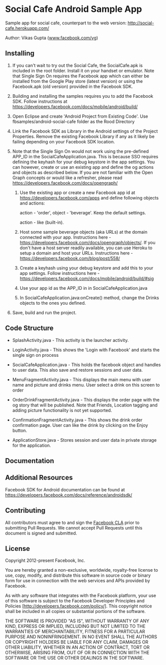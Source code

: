 # Social Cafe Android Sample App

Sample app for social cafe, counterpart to the web version: http://social-cafe.herokuapp.com/

Author: Vikas Gupta (www.facebook.com/vg)

## Installing

1. If you can't wait to try out the Social Cafe, the SocialCafe.apk is included in the root folder. Install it on your handset or emulator. Note that Single Sign On requires the Facebook app which can either be installed from the Google Play store (latest version) or using the Facebook.apk (old version) provided in the Facebook SDK.

1. Building and installing the samples requires you to add the Facebook SDK. Follow instructions at https://developers.facebook.com/docs/mobile/android/build/

1. Open Eclipse and create 'Android Project from Existing Code'. Use fbsamples/android-social-cafe folder as the Rood Directory

1. Link the Facebook SDK as Library in the Android settings of the Project Properties. Remove the existing Facebook Library if any as it likely be failing depending on your Facebook SDK location.

1. Note that the Single Sign On would not work using the pre-defined APP_ID in the SocialCafeApplication.java. This is because SSO requires defining the keyhash for your debug keystore in the app settings. You can however, create or use an existing app and define the og actions and objects as described below. If you are not familiar with the Open Graph concepts or would like a refresher, please read https://developers.facebook.com/docs/opengraph/
	1. Use the existing app or create a new Facebook app id at https://developers.facebook.com/apps and define following objects and actions:

		action - 'order', object - 'beverage'. Keep the default settings.

		action - like (built-in).

	1. Host some sample beverage objects (aka URLs) at the domain connected with your app. Instructions here - https://developers.facebook.com/docs/opengraph/objects/. If you don't have a host server readily available, you can use Heroku to setup a domain and host your URLs. Instructions here - https://developers.facebook.com/blog/post/558/
	1. Create a keyhash using your debug keystore and add this to your app settings. Follow instructions here - https://developers.facebook.com/docs/mobile/android/build/#sig
	1. Use your app id as the APP_ID in in SocialCafeApplication.java
	1. In SocialCafeApplication.java:onCreate() method, change the Drinks objects to the ones you defined.


1. Save, build and run the project.


## Code Structure

* SplashActivity.java - This activity is the launcher activity.

* LoginActivity.java - This shows the 'Login with Facebook' and starts the single sign on process

* SocialCafeApplication.java - This holds the facebook object and handles to user data. This also save and restore sessions and user data.

* MenuFragmentActivity.java - This displays the main menu with user name and picture and drinks menu. User select a drink on this screen to order

* OrderDrinkFragmentActivity.java - This displays the order page with the og story that will be published. Note that Friends, Location tagging and adding picture functionality is not yet supported.

* ConfirmationFragmentActivity.java - This shows the drink order confirmation page. User can like the drink by clicking on the Enjoy button.

* ApplicationStore.java - Stores session and user data in private storage for the application.

## Documentation

## Additional Resources

Facebook SDK for Android documentation can be found at https://developers.facebook.com/docs/reference/androidsdk/

## Contributing

All contributors must agree to and sign the [Facebook CLA](https://developers.facebook.com/opensource/cla) prior to submitting Pull Requests. We cannot accept Pull Requests until this document is signed and submitted.

## License

Copyright 2012-present Facebook, Inc.

You are hereby granted a non-exclusive, worldwide, royalty-free license to use, copy, modify, and distribute this software in source code or binary form for use in connection with the web services and APIs provided by Facebook.

As with any software that integrates with the Facebook platform, your use of this software is subject to the Facebook Developer Principles and Policies [http://developers.facebook.com/policy/]. This copyright notice shall be included in all copies or substantial portions of the software.

THE SOFTWARE IS PROVIDED "AS IS", WITHOUT WARRANTY OF ANY KIND, EXPRESS OR IMPLIED, INCLUDING BUT NOT LIMITED TO THE WARRANTIES OF MERCHANTABILITY, FITNESS FOR A PARTICULAR PURPOSE AND NONINFRINGEMENT. IN NO EVENT SHALL THE AUTHORS OR COPYRIGHT HOLDERS BE LIABLE FOR ANY CLAIM, DAMAGES OR OTHER LIABILITY, WHETHER IN AN ACTION OF CONTRACT, TORT OR OTHERWISE, ARISING FROM, OUT OF OR IN CONNECTION WITH THE SOFTWARE OR THE USE OR OTHER DEALINGS IN THE SOFTWARE.

